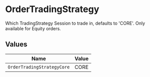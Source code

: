 # OrderTradingStrategy

Which TradingStrategy Session to trade in, defaults to 'CORE'. Only available for Equity orders.


## Values

| Name                       | Value                      |
| -------------------------- | -------------------------- |
| `OrderTradingStrategyCore` | CORE                       |